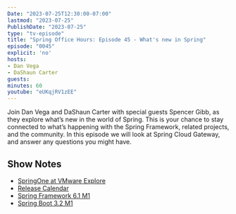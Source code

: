 ```yaml
---
Date: "2023-07-25T12:30:00-07:00"
lastmod: "2023-07-25"
PublishDate: "2023-07-25"
type: "tv-episode"
title: "Spring Office Hours: Episode 45 - What's new in Spring"
episode: "0045"
explicit: 'no'
hosts:
- Dan Vega
- DaShaun Carter
guests:
minutes: 60
youtube: "eUKqjRV1zEE"
---
```


Join Dan Vega and DaShaun Carter with special guests Spencer Gibb, as they explore what’s new in the world of Spring. This is your chance to stay connected to what’s happening with the Spring Framework, related projects, and the community. In this episode we will look at Spring Cloud Gateway, and answer any questions you might have.

## Show Notes

- [SpringOne at VMware Explore](https://springone.io/)
- [Release Calendar](https://calendar.spring.io/)
- [Spring Framework 6.1 M1](https://spring.io/blog/2023/06/15/spring-framework-6-1-m1-released/)
- [Spring Boot 3.2 M1](https://github.com/spring-projects/spring-boot/wiki/Spring-Boot-3.2.0-M1-Release-Notes)
